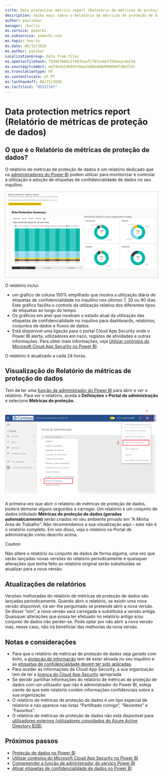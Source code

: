 ```yaml
---
title: Data protection metrics report (Relatório de métricas de proteção de dados)
description: Saiba mais sobre o Relatório de métricas de proteção de dados
author: paulinbar
manager: rkarlin
ms.service: powerbi
ms.subservice: powerbi-eim
ms.topic: how-to
ms.date: 06/15/2020
ms.author: painbar
LocalizationGroup: Data from files
ms.openlocfilehash: 759957b6412f4835aaf170fcebb7fd2beac4e234
ms.sourcegitcommit: eef4eee24695570ae3186b4d8d99660df16bf54c
ms.translationtype: HT
ms.contentlocale: pt-PT
ms.lasthandoff: 06/23/2020
ms.locfileid: "85227167"
---
```

# <a name="data-protection-metrics-report"></a>Data protection metrics report (Relatório de métricas de proteção de dados)

## <a name="what-is-the-data-protection-metrics-report"></a>O que é o Relatório de métricas de proteção de dados?
O relatório de métricas de proteção de dados é um relatório dedicado que os [administradores do Power BI](../service-admin-role.md) podem utilizar para monitorizar e controlar a utilização e adoção de etiquetas de confidencialidade de dados no seu inquilino.

![Data protection metrics report (Relatório de métricas de proteção de dados)](./media/service-security-data-protection-metrics-report/protection-metrics-seven-days-1.png)
 
O relatório inclui:
* um gráfico de coluna 100% empilhado que mostra a utilização diária de etiquetas de confidencialidade no inquilino nos últimos 7, 30 ou 90 dias. Este gráfico facilita o controlo da utilização relativa dos diferentes tipos de etiquetas ao longo do tempo.
* Os gráficos em anel que mostram o estado atual da utilização das etiquetas de confidencialidade no inquilino para dashboards, relatórios, conjuntos de dados e fluxos de dados.
* Está disponível uma ligação para o portal Cloud App Security onde o Power BI alerta, utilizadores em risco, registos de atividades e outras informações. Para obter mais informações, veja [Utilizar controlos do Microsoft Cloud App Security no Power BI](./service-security-using-microsoft-cloud-app-security-controls.md).

O relatório é atualizado a cada 24 horas.

## <a name="viewing-the-data-protection-metrics-report"></a>Visualização do Relatório de métricas de proteção de dados

Tem de ter uma [função de administrador do Power BI](../service-admin-role.md) para abrir e ver o relatório.
Para ver o relatório, aceda a **Definições > Portal de administração** e selecione **Métricas de proteção**.

![portal de administração de métricas de proteção](./media/service-security-data-protection-metrics-report/protection-metrics-admin-portal.png)
 
 
A primeira vez que abrir o relatório de métricas de proteção de dados, poderá demorar alguns segundos a carregar. Um relatório e um conjunto de dados intitulado **Métricas de proteção de dados (geradas automaticamente)** serão criados no seu ambiente privado em “A Minha Área de Trabalho”. Não recomendamos a sua visualização aqui – este não é o relatório completo. Em vez disso, veja o relatório no Portal de administração como descrito acima.

> [!CAUTION]
> Não altere o relatório ou conjunto de dados de forma alguma, uma vez que serão lançadas novas versões do relatório periodicamente e quaisquer alterações que tenha feito ao relatório original serão substituídas se atualizar para a nova versão.

## <a name="report-updates"></a>Atualizações de relatórios

Versões melhoradas do relatório de métricas de proteção de dados são lançadas periodicamente. Quando abrir o relatório, se existir uma nova versão disponível, irá ser-lhe perguntado se pretende abrir a nova versão. Se disser “sim”, a nova versão será carregada e substituirá a versão antiga. Quaisquer alterações que possa ter efetuado no relatório antigo e/ou conjunto de dados irão perder-se. Pode optar por não abrir a nova versão mas, nesse caso, não irá beneficiar das melhorias da nova versão. 
## <a name="notes-and-considerations"></a>Notas e considerações
* Para que o relatório de métricas de proteção de dados seja gerado com êxito, a [proteção de informação](./service-security-enable-data-sensitivity-labels.md) tem de estar ativada no seu inquilino e as [etiquetas de confidencialidade devem ter sido aplicadas](../collaborate-share/service-security-apply-data-sensitivity-labels.md). 
* Para aceder às informações da Cloud App Security, a sua organização tem de ter a [licença do Cloud App Security](https://docs.microsoft.com/power-bi/admin/service-security-using-microsoft-cloud-app-security-controls#microsoft-cloud-app-security-licensing) apropriada.
* Se decidir partilhar informações do relatório de métricas de proteção de dados com um utilizador que não é administrador do Power BI, esteja ciente de que este relatório contém informações confidenciais sobre a sua organização.
* O relatório de métricas de proteção de dados é um tipo especial de relatório e não aparece nas listas “Partilhado comigo”, “Recentes” e “Favoritos”.
* O relatório de métricas de proteção de dados não está disponível para [utilizadores externos (utilizadores convidados do Azure Active Directory B2B)](../service-admin-azure-ad-b2b.md).
## <a name="next-steps"></a>Próximos passos
* [Proteção de dados no Power BI](./service-security-data-protection-overview.md)
* [Utilizar controlos do Microsoft Cloud App Security no Power BI](service-security-using-microsoft-cloud-app-security-controls.md)
* [Compreender a função de administrador do serviço Power BI](service-admin-role.md)
* [Ativar etiquetas de confidencialidade de dados no Power BI](service-security-enable-data-sensitivity-labels.md)